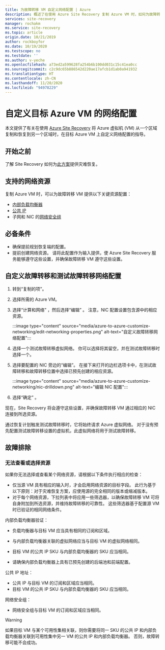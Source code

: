 ```yaml
---
title: 为故障转移 VM 自定义网络配置 | Azure
description: 概述了在使用 Azure Site Recovery 复制 Azure VM 时，如何为故障转移 VM 自定义网络配置。
services: site-recovery
manager: rochakm
ms.service: site-recovery
ms.topic: article
origin.date: 10/21/2019
author: rockboyfor
ms.date: 10/19/2020
ms.testscope: no
ms.testdate: ''
ms.author: v-yeche
ms.openlocfilehash: a73ed2a599628fa254b6b100dd031c15c41ea0cc
ms.sourcegitcommit: c2c9dc65b886542d220ae17afcb1d1ab0a941932
ms.translationtype: HT
ms.contentlocale: zh-CN
ms.lasthandoff: 11/20/2020
ms.locfileid: "94978229"
---
```

<!--Verify sucessfully-->
# <a name="customize-networking-configurations-of-the-target-azure-vm"></a>自定义目标 Azure VM 的网络配置

本文提供了有关在使用 [Azure Site Recovery](site-recovery-overview.md) 将 Azure 虚拟机 (VM) 从一个区域复制和恢复到另一个区域时，在目标 Azure VM 上自定义网络配置的指导。

## <a name="before-you-start"></a>开始之前

了解 Site Recovery 如何为[此方案](azure-to-azure-architecture.md)提供灾难恢复。

## <a name="supported-networking-resources"></a>支持的网络资源

复制 Azure VM 时，可以为故障转移 VM 提供以下关键资源配置：

- [内部负载均衡器](../load-balancer/load-balancer-overview.md)
- [公共 IP](../virtual-network/public-ip-addresses.md)
- 子网和 NIC 的[网络安全组](../virtual-network/manage-network-security-group.md)

## <a name="prerequisites"></a>必备条件

- 确保提前规划恢复端的配置。
- 提前创建网络资源。 请将此配置作为输入提供，使 Azure Site Recovery 服务能够遵守这些设置，并确保故障转移 VM 遵守这些设置。

## <a name="customize-failover-and-test-failover-networking-configurations"></a>自定义故障转移和测试故障转移网络配置

1. 转到“复制的项”。  
2. 选择所需的 Azure VM。
3. 选择“计算和网络”  ，然后选择“编辑”  。 注意，NIC 配置设置包含源中的相应资源。 

    :::image type="content" source="media/azure-to-azure-customize-networking/edit-networking-properties.png" alt-text="自定义故障转移网络配置":::

4. 选择一个测试故障转移虚拟网络。 你可以选择将其留空，并在测试故障转移时选择一个。
5. 选择要配置的 NIC 旁边的“编辑”。  在接下来打开的边栏选项卡中，在测试故障转移和故障转移位置中选择已预先创建的相应资源。

    :::image type="content" source="media/azure-to-azure-customize-networking/nic-drilldown.png" alt-text="编辑 NIC 配置"::: 

6. 选择“确定”  。

现在，Site Recovery 将会遵守这些设置，并确保故障转移 VM 通过相应的 NIC 连接到所选资源。

通过恢复计划触发测试故障转移时，它将始终请求 Azure 虚拟网络。 对于没有预先配置测试故障转移设置的虚拟机，此虚拟网络将用于测试故障转移。

## <a name="troubleshooting"></a>故障排除

### <a name="unable-to-view-or-select-a-resource"></a>无法查看或选择资源

如果你无法选择或查看某个网络资源，请根据以下条件执行相应的检查：

- 仅当源 VM 具有相应的输入时，才会启用网络资源的目标字段。 此行为基于以下原则：对于灾难恢复方案，应使用源的完全相同的版本或缩减版本。
- 对于每个网络资源，下拉列表中将应用一些筛选器，以确保故障转移 VM 可将自身附加到所选资源，并维持故障转移的可靠性。 这些筛选器基于配置源 VM 时已验证的相同网络条件。

内部负载均衡器验证：

- 负载均衡器与目标 VM 应当具有相同的订阅和区域。
- 与内部负载均衡器关联的虚拟网络应当与目标 VM 的虚拟网络相同。
- 目标 VM 的公共 IP SKU 与内部负载均衡器的 SKU 应当相同。

    <!--Not Available on availability zones-->

- 请确保内部负载均衡器上具有已预先创建的后端池和前端配置。

公共 IP 地址：

- 公共 IP 与目标 VM 的订阅和区域应当相同。
- 目标 VM 的公共 IP SKU 与内部负载均衡器的 SKU 应当相同。

网络安全组：
- 网络安全组与目标 VM 的订阅和区域应当相同。

> [!WARNING]
> 如果目标 VM 与某个可用性集相关联，则你需要将同一 SKU 的公共 IP 和内部负载均衡器关联到可用性集中另一 VM 的公共 IP 和内部负载均衡器。 否则，故障转移可能不会成功。

<!-- Update_Description: update meta properties, wording update, update link -->
